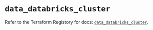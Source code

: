 # `data_databricks_cluster`

Refer to the Terraform Registory for docs: [`data_databricks_cluster`](https://registry.terraform.io/providers/databricks/databricks/1.17.0/docs/data-sources/cluster).
